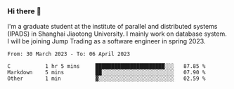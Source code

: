 ### Hi there 👋

I'm a graduate student at the institute of parallel and distributed systems (IPADS) in Shanghai Jiaotong University. I mainly work on database system. I will be joining Jump Trading as a software engineer in spring 2023.

<!--START_SECTION:waka-->

```text
From: 30 March 2023 - To: 06 April 2023

C           1 hr 5 mins     ██████████████████████░░░   87.85 %
Markdown    5 mins          ██░░░░░░░░░░░░░░░░░░░░░░░   07.90 %
Other       1 min           ▓░░░░░░░░░░░░░░░░░░░░░░░░   02.59 %
```

<!--END_SECTION:waka-->

<!--
**yqmmm/yqmmm** is a ✨ _special_ ✨ repository because its `README.md` (this file) appears on your GitHub profile.

Here are some ideas to get you started:

- 🔭 I’m currently working on ...
- 🌱 I’m currently learning ...
- 👯 I’m looking to collaborate on ...
- 🤔 I’m looking for help with ...
- 💬 Ask me about ...
- 📫 How to reach me: ...
- 😄 Pronouns: ...
- ⚡ Fun fact: ...
-->
